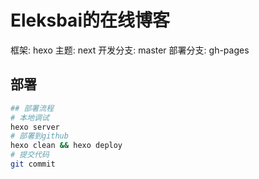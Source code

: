 # Eleksbai的在线博客
框架: hexo
主题: next
开发分支: master
部署分支: gh-pages

## 部署
```bash
## 部署流程
# 本地调试
hexo server
# 部署到github
hexo clean && hexo deploy
# 提交代码
git commit 
```
